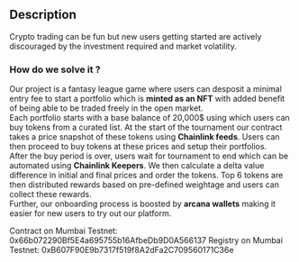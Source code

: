 ## Description

Crypto trading can be fun but new users getting started are actively discouraged by the investment required and market volatility.

### How do we solve it ?

Our project is a fantasy league game where users can desposit a minimal entry fee to start a portfolio which is **minted as an NFT** with added benefit of being able to be traded freely in the open market. <br>
Each portfolio starts with a base balance of 20,000$ using which users can buy tokens from a curated list. At the start of the tournament our contract takes a price snapshot of these tokens using **Chainlink feeds**. Users can then proceed to buy tokens at these prices and setup their portfolios. <br>
After the buy period is over, users wait for tournament to end which can be automated using **Chainlink Keepers**. We then calculate a delta value difference in initial and final prices and order the tokens. Top 6 tokens are then distributed rewards based on pre-defined weightage and users can collect these rewards.<br>
Further, our onboarding process is boosted by **arcana wallets** making it easier for new users to try out our platform.

Contract on Mumbai Testnet: 0x66b072290Bf5E4a695755b16AfbeDb9D0A566137
Registry on Mumbai Testnet:
0xB607F90E9b7317f519f8A2dFa2C709560171C36e
